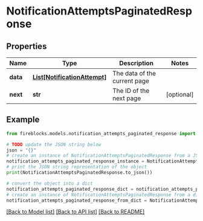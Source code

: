# NotificationAttemptsPaginatedResponse


## Properties

Name | Type | Description | Notes
------------ | ------------- | ------------- | -------------
**data** | [**List[NotificationAttempt]**](NotificationAttempt.md) | The data of the current page | 
**next** | **str** | The ID of the next page | [optional] 

## Example

```python
from fireblocks.models.notification_attempts_paginated_response import NotificationAttemptsPaginatedResponse

# TODO update the JSON string below
json = "{}"
# create an instance of NotificationAttemptsPaginatedResponse from a JSON string
notification_attempts_paginated_response_instance = NotificationAttemptsPaginatedResponse.from_json(json)
# print the JSON string representation of the object
print(NotificationAttemptsPaginatedResponse.to_json())

# convert the object into a dict
notification_attempts_paginated_response_dict = notification_attempts_paginated_response_instance.to_dict()
# create an instance of NotificationAttemptsPaginatedResponse from a dict
notification_attempts_paginated_response_from_dict = NotificationAttemptsPaginatedResponse.from_dict(notification_attempts_paginated_response_dict)
```
[[Back to Model list]](../README.md#documentation-for-models) [[Back to API list]](../README.md#documentation-for-api-endpoints) [[Back to README]](../README.md)


